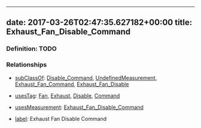 
---
date: 2017-03-26T02:47:35.627182+00:00
title: Exhaust_Fan_Disable_Command
---
### Definition: TODO

### Relationships

* [subClassOf](http://www.w3.org/2000/01/rdf-schema#subClassOf): [Disable_Command](https://brickschema.org/schema/1.0/Brick#Disable_Command), [UndefinedMeasurement](https://brickschema.org/schema/1.0/Brick#UndefinedMeasurement), [Exhaust_Fan_Command](https://brickschema.org/schema/1.0/Brick#Exhaust_Fan_Command), [Exhaust_Fan_Disable](https://brickschema.org/schema/1.0/Brick#Exhaust_Fan_Disable)

* [usesTag](https://brickschema.org/schema/1.0/BrickFrame#usesTag): [Fan](https://brickschema.org/schema/1.0/BrickTag#Fan), [Exhaust](https://brickschema.org/schema/1.0/BrickTag#Exhaust), [Disable](https://brickschema.org/schema/1.0/BrickTag#Disable), [Command](https://brickschema.org/schema/1.0/BrickTag#Command)

* [usesMeasurement](https://brickschema.org/schema/1.0/BrickFrame#usesMeasurement): [Exhaust_Fan_Disable_Command](https://brickschema.org/schema/1.0/Brick#Exhaust_Fan_Disable_Command)

* [label](http://www.w3.org/2000/01/rdf-schema#label): Exhaust Fan Disable Command
